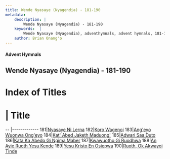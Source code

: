 ```yaml
---
title: Wende Nyasaye (Nyagendia) - 181-190
metadata:
    description: |
        Wende Nyasaye (Nyagendia) - 181-190
    keywords:  |
        Wende Nyasaye (Nyagendia), adventhymnals, advent hymnals, 181-190
    author: Brian Onang'o
---
```


#### Advent Hymnals
## Wende Nyasaye (Nyagendia) - 181-190

# Index of Titles
# | Title                        
-- |-------------
181|[Nyasaye Ni Lerna](/wende-nyasaye/wende-nyasaye/101-200/181-190/Nyasaye-Ni-Lerna)
182|[Koro Wagenoi](/wende-nyasaye/wende-nyasaye/101-200/181-190/Koro-Wagenoi)
183|[Ang'eyo Wuonwa Ong'eyo](/wende-nyasaye/wende-nyasaye/101-200/181-190/Ang'eyo-Wuonwa-Ong'eyo)
184|[Kat' Abed Jaketh Maduong'](/wende-nyasaye/wende-nyasaye/101-200/181-190/Kat'-Abed-Jaketh-Maduong')
185|[Adwari Saa Duto](/wende-nyasaye/wende-nyasaye/101-200/181-190/Adwari-Saa-Duto)
186|[Kata Ka Abedo Gi Ngima Maber](/wende-nyasaye/wende-nyasaye/101-200/181-190/Kata-Ka-Abedo-Gi-Ngima-Maber)
187|[Kwawuotho Gi Ruodhwa](/wende-nyasaye/wende-nyasaye/101-200/181-190/Kwawuotho-Gi-Ruodhwa)
188|[An Ayie Ruoth Yesu Kende](/wende-nyasaye/wende-nyasaye/101-200/181-190/An-Ayie-Ruoth-Yesu-Kende)
189|[Yesu Kristo En Osiepwa](/wende-nyasaye/wende-nyasaye/101-200/181-190/Yesu-Kristo-En-Osiepwa)
190|[Ruoth, Ok Akwayoi Tinde](/wende-nyasaye/wende-nyasaye/101-200/181-190/Ruoth,-Ok-Akwayoi-Tinde)